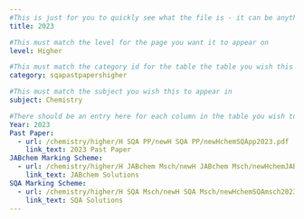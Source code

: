 ```yaml
---
#This is just for you to quickly see what the file is - it can be anything you want
title: 2023

#This must match the level for the page you want it to appear on
level: Higher

#This must match the category id for the table the table you wish this to appear in
category: sqapastpapershigher

#This must match the subject you wish this to appear in
subject: Chemistry

#There should be an entry here for each column in the table you wish to populate:
Year: 2023
Past Paper: 
  - url: /chemistry/higher/H SQA PP/newH SQA PP/newHchemSQApp2023.pdf
    link_text: 2023 Past Paper
JABchem Marking Scheme:
  - url: /chemistry/higher/H JABchem Msch/newH JABchem Msch/newHchemJABchemMsch2023.pdf
    link_text: JABchem Solutions
SQA Marking Scheme:
  - url: /chemistry/higher/H SQA Msch/newH SQA Msch/newHchemSQAmsch2023.pdf
    link_text: SQA Solutions
---
```

